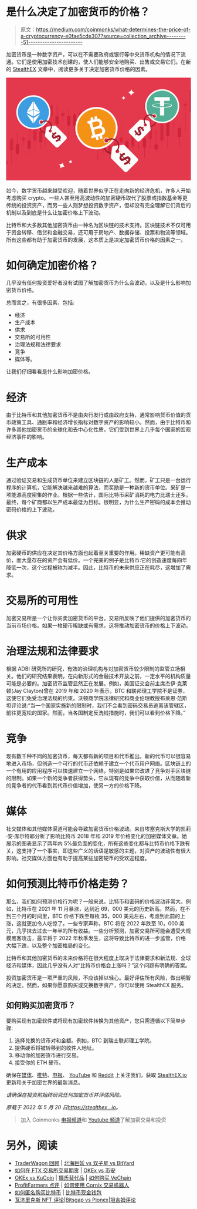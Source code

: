 # 是什么决定了加密货币的价格？

> 原文：<https://medium.com/coinmonks/what-determines-the-price-of-a-cryptocurrency-e0fae5cde307?source=collection_archive---------51----------------------->

加密货币是一种数字资产，可以在不需要政府或银行等中央货币机构的情况下流通。它们是使用加密技术创建的，使人们能够安全地购买、出售或交易它们。在新的 [StealthEX](https://stealthex.io/) 文章中，阅读更多关于决定加密货币价格的因素。

![](img/7a1d5f7c69da14c7bc162cb2a516b704.png)

如今，数字货币越来越受欢迎，随着世界似乎正在走向新的经济危机，许多人开始考虑购买 crypto。一些人甚至用高波动性的加密硬币取代了股票或指数基金等更传统的投资资产，而另一些人则梦想投资数字资产，但却没有完全理解它们背后的机制以及到底是什么让加密价格上下波动。

比特币和大多数其他加密货币由一种名为区块链的技术支持。区块链技术不仅可用于资金转移、借贷和金融交易，还可用于房地产、数据存储、投票和物流等领域。所有这些都有助于加密货币的发展，这本质上是决定加密货币价格的因素之一。

# 如何确定加密价格？

几乎没有任何投资爱好者没有试图了解加密货币为什么会波动，以及是什么影响加密货币价格。

总而言之，有很多因素，包括:

*   经济
*   生产成本
*   供求
*   交易所的可用性
*   治理法规和法律要求
*   竞争
*   媒体等。

让我们仔细看看是什么影响加密价格。

# 经济

由于比特币和其他加密货币不是由央行发行或由政府支持，通常影响货币价值的货币政策工具、通胀率和经济增长指标对数字资产的影响较小。然而，由于比特币和许多其他加密货币的全球化和去中心化性质，它们受到世界上几乎每个国家的宏观经济事件的影响。

# 生产成本

通过验证交易和生成货币单位来建立区块链的人是矿工。然而，矿工只是一台运行程序的计算机，它能解决越来越难的算法，而奖励是一种新的货币单位。采矿是一项能源高度密集的作业。根据一些估计，国际比特币采矿消耗的电力比瑞士还多。最终，每个矿商都以生产成本最低为目标。很明显，为什么生产密码的成本会推动密码价格的上下波动。

# 供求

加密硬币的供应在决定其价格方面也起着至关重要的作用。稀缺资产更可能有高价，而大量存在的资产会有低价。一个完美的例子是比特币:它的创造速度每四年降低一次，这个过程被称为减半。因此，比特币的未来供应正在耗尽，这增加了需求。

# 交易所的可用性

加密交易所是一个让你买卖加密货币的平台。交易所反映了他们提供的加密货币的当前市场价格。如果一枚硬币稀缺或有需求，这将推动加密货币的价格上下波动。

# 治理法规和法律要求

根据 ADBI 研究所的研究，有效的治理机构与对加密货币较少限制的监管立场相关。他们的研究结果表明，在向新形式的金融技术开放之前，一定水平的机构质量可能是必要的。加密货币监管显然正在发展。例如，美国证交会前主席杰伊·克莱顿(Jay Clayton)曾在 2019 年和 2020 年表示，BTC 和联邦理工学院不是证券，这使它们免受治理法规的约束。沃顿商学院法律研究和商业伦理教授布莱恩·范斯坦评论说:“当一个国家实施新的限制时，我们不会看到密码交易员逃离该管辖区，前往更宽松的国家。然而，当各国制定反洗钱措施时，我们可以看到价格下降。”

# 竞争

现有数千种不同的加密货币，每天都有新的项目和代币推出。新的代币可以很容易地进入市场，但创造一个可行的代币还依赖于建立一个代币用户网络。区块链上的一个有用的应用程序可以快速建立一个网络，特别是如果它改进了竞争对手区块链的限制。如果一个新的竞争者获得势头，它从现有的竞争中获取价值，从而随着新的竞争者的代币看到其代币价值增加，使另一方的价格下降。

# 媒体

社交媒体和其他媒体渠道可能会导致加密货币价格波动。来自埃塞克斯大学的凯莉·安·库尔特耶分析了影响比特币 2018 年和 2019 年价格变化的加密媒体文章。她展示的图表显示了两年内 5%最负面的变化，所有这些变化都与比特币价格下跌有关，这支持了一个事实，即这些广义的话语是敏感的主题，对资产的波动性有很大影响。社交媒体方面也有助于提高某些加密硬币的受欢迎程度。

# 如何预测比特币价格走势？

那么，我们如何预测价格行为呢？一般来说，比特币和密码的价格波动非常大。例如，比特币在 2021 年 11 月暴涨，达到近 69，000 美元的历史新高。然而，在不到三个月的时间里，BTC 价格下跌至每枚 35，000 美元左右，考虑到此前的上涨，这就更加令人吃惊了。一些专家声称，BTC 将在 2022 年跌至 10，000 美元，几乎抹去过去一年半的所有收益。一些分析预测，加密交易所可能会遭受大规模黑客攻击，最早将于 2022 年秋季发生，这将导致比特币的进一步监管，价格大幅下跌，以及整个加密格局的变化。

比特币和其他加密货币的未来价格将在很大程度上取决于法律要求和新法规、全球经济和媒体，因此几乎没有人对“比特币价格会上涨吗？”这个问题有明确的答案。

投资加密货币是一项严重的风险，不应该掉以轻心。最好评估所有风险，做出明智的决定。然而，如果你愿意购买或交换数字资产，你可以使用 StealthEX 服务。

## 如何购买加密货币？

要购买现有加密软件或将现有加密软件转换为其他资产，您只需遵循以下简单步骤:

1.  选择兑换的货币对和金额。例如，BTC 到瑞士联邦理工学院。
2.  提供硬币将被转移到的收件人地址。
3.  移动你的加密货币进行交易。
4.  接受你的 ETH 硬币。

确保在[媒体](https://stealthex-io.medium.com/)、[推特](https://twitter.com/Stealthex_io)、[电报](https://t.me/StealthEX)、 [YouTube](https://www.youtube.com/channel/UCeES_XBesX76ge7xf1meuSw) 和 [Reddit](https://www.reddit.com/user/Stealthex_io) 上关注我们，获取 [StealthEX.io](https://stealthex.io/) 更新和关于加密世界的最新消息。

*请确保在投资前始终研究任何加密货币并评估风险。*

*原载于 2022 年 5 月 20 日*[*https://stealthex . io*](https://stealthex.io/blog/2022/05/20/what-determines-the-price-of-a-cryptocurrency/)*。*

> 加入 Coinmonks [电报频道](https://t.me/coincodecap)和 [Youtube 频道](https://www.youtube.com/c/coinmonks/videos)了解加密交易和投资

# 另外，阅读

*   [TraderWagon 回顾](https://coincodecap.com/traderwagon-review) | [北海巨妖 vs 双子星 vs BitYard](https://coincodecap.com/kraken-vs-gemini-vs-bityard)
*   [如何在 FTX 交易所交易期货](https://coincodecap.com/ftx-futures-trading) | [OKEx vs 币安](https://coincodecap.com/okex-vs-binance)
*   [OKEx vs KuCoin](https://coincodecap.com/okex-kucoin) | [摄氏替代品](https://coincodecap.com/celsius-alternatives) | [如何购买 VeChain](https://coincodecap.com/buy-vechain)
*   [ProfitFarmers 点评](https://coincodecap.com/profitfarmers-review) | [如何使用 Cornix 交易机器人](https://coincodecap.com/cornix-trading-bot)
*   [如何匿名购买比特币](https://coincodecap.com/buy-bitcoin-anonymously) | [比特币现金钱包](https://coincodecap.com/bitcoin-cash-wallets)
*   [瓦济里克斯 NFT 评论](https://coincodecap.com/wazirx-nft-review)|[Bitsgap vs Pionex](https://coincodecap.com/bitsgap-vs-pionex)|[坦吉姆评论](https://coincodecap.com/tangem-wallet-review)